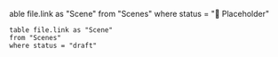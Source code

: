 able file.link as "Scene"
from "Scenes"
where status = "🔳 Placeholder"


```dataview
table file.link as "Scene"
from "Scenes"
where status = "draft"
```
```


